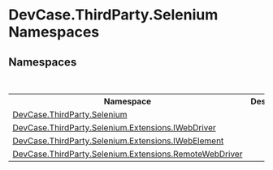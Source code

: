 # DevCase.ThirdParty.Selenium Namespaces
 




## Namespaces
&nbsp;<table><tr><th>Namespace</th><th>Description</th></tr><tr><td><a href="N_DevCase_ThirdParty_Selenium">DevCase.ThirdParty.Selenium</a></td><td></td></tr><tr><td><a href="N_DevCase_ThirdParty_Selenium_Extensions_IWebDriver">DevCase.ThirdParty.Selenium.Extensions.IWebDriver</a></td><td></td></tr><tr><td><a href="N_DevCase_ThirdParty_Selenium_Extensions_IWebElement">DevCase.ThirdParty.Selenium.Extensions.IWebElement</a></td><td></td></tr><tr><td><a href="N_DevCase_ThirdParty_Selenium_Extensions_RemoteWebDriver">DevCase.ThirdParty.Selenium.Extensions.RemoteWebDriver</a></td><td></td></tr></table>&nbsp;
